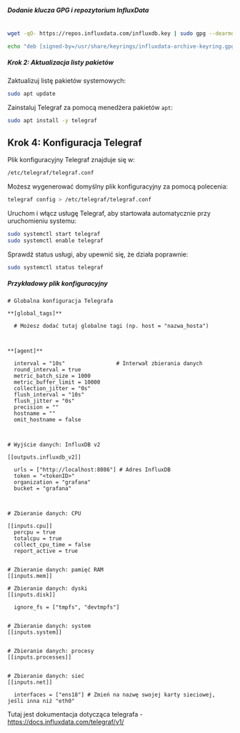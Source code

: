 
##### Dodanie klucza GPG i repozytorium InfluxData

```bash

wget -qO- https://repos.influxdata.com/influxdb.key | sudo gpg --dearmor -o /usr/share/keyrings/influxdata-archive-keyring.gpg

echo "deb [signed-by=/usr/share/keyrings/influxdata-archive-keyring.gpg] https://repos.influxdata.com/ubuntu $(lsb_release -cs) stable" | sudo tee /etc/apt/sources.list.d/influxdata.list

```
##### Krok 2: Aktualizacja listy pakietów

Zaktualizuj listę pakietów systemowych:
```bash
sudo apt update
```

Zainstaluj Telegraf za pomocą menedżera pakietów `apt`:

```bash
sudo apt install -y telegraf
```
## Krok 4: Konfiguracja Telegraf

  Plik konfiguracyjny Telegraf znajduje się w:
```bash
/etc/telegraf/telegraf.conf
```

Możesz wygenerować domyślny plik konfiguracyjny za pomocą polecenia:

```bash
telegraf config > /etc/telegraf/telegraf.conf
```  

Uruchom i włącz usługę Telegraf, aby startowała automatycznie przy uruchomieniu systemu:

  

```bash
sudo systemctl start telegraf
sudo systemctl enable telegraf
```

Sprawdź status usługi, aby upewnić się, że działa poprawnie:

```bash
sudo systemctl status telegraf
```

##### Przykładowy plik konfiguracyjny
```config
# Globalna konfiguracja Telegrafa

**[global_tags]**

  # Możesz dodać tutaj globalne tagi (np. host = "nazwa_hosta")

  

**[agent]**

  interval = "10s"                # Interwał zbierania danych
  round_interval = true
  metric_batch_size = 1000
  metric_buffer_limit = 10000
  collection_jitter = "0s"
  flush_interval = "10s"
  flush_jitter = "0s"
  precision = ""
  hostname = ""
  omit_hostname = false

  

# Wyjście danych: InfluxDB v2

[[outputs.influxdb_v2]]

  urls = ["http://localhost:8086"] # Adres InfluxDB
  token = "<tokenID>"
  organization = "grafana"
  bucket = "grafana"

  

# Zbieranie danych: CPU

[[inputs.cpu]]
  percpu = true
  totalcpu = true
  collect_cpu_time = false
  report_active = true


# Zbieranie danych: pamięć RAM
[[inputs.mem]]

# Zbieranie danych: dyski
[[inputs.disk]]

  ignore_fs = ["tmpfs", "devtmpfs"]


# Zbieranie danych: system
[[inputs.system]]


# Zbieranie danych: procesy
[[inputs.processes]]


# Zbieranie danych: sieć
[[inputs.net]]

  interfaces = ["ens18"] # Zmień na nazwę swojej karty sieciowej, jeśli inna niż "eth0"
```



Tutaj jest dokumentacja dotycząca telegrafa - https://docs.influxdata.com/telegraf/v1/
